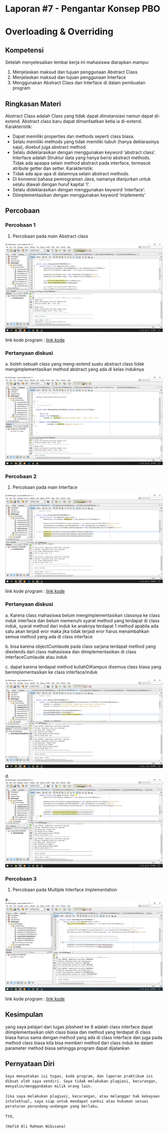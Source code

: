 # Laporan #7 - Pengantar Konsep PBO

# Overloading & Overriding

## Kompetensi

Setelah menyelesaikan lembar kerja ini mahasiswa diarapkan mampu:
1. Menjelaskan maksud dan tujuan penggunaan Abstract Class
2. Menjelaskan maksud dan tujuan penggunaan Interface
3. Menggunakan Abstract Class dan Interface di dalam pembuatan program
  
## Ringkasan Materi

Abstract Class adalah Class yang tidak dapat diinstansiasi namun dapat di-extend.
Abstract class baru dapat dimanfaatkan ketia ia di-extend.
Karakteristik:
- Dapat memiliki properties dan methods seperti class biasa.
- Selalu memiliki methods yang tidak memiliki tubuh (hanya deklarasinya saja),
disebut juga abstract method.
- Selalu dideklarasikan dengan menggunakan keyword ‘abstract class’.
Interface adalah Struktur data yang hanya berisi abstract methods. Tidak ada apaapa selain method abstract pada interface, termasuk atribute getter dan setter.
Karakteristik:
- Tidak ada apa-apa di dalamnya selain abstract methods.
- Di konvensi bahasa pemrograman Java, namanya dianjurkan untuk selalu
diawali dengan huruf kapital ‘I’.
- Selalu dideklarasikan dengan menggunakan keyword ‘interface’.
- Diimplementasikan dengan menggunakan keyword ‘implements’

## Percobaan

### Percobaan 1

1. Percobaan pada main Abstract class

![screenshot](img/main1.jpg)

link kode program : [link kode](../../src/8_Abstract_Class_dan_Interface/Program11941723009Hafid.java)

### Pertanyaan diskusi
a. boleh sebuah class yang meng-extend suatu abstract class tidak mengimplementasikan method abstract yang ada di kelas induknya 

![screenshot](img/a1.jpg)


### Percobaan 2 

1. Percobaan pada main Interface

![screenshot](img/main2.jpg)

link kode program : [link kode](../../src/8_Abstract_Class_dan_Interface/Program21941723009Hafid.java)

### Pertanyaan diskusi

a. Karena class mahasiswa belum mengimplementasikan classnya ke class induk interface dan belum memenuhi syarat method yang terdapat di class induk, syarat method dari induk ke anaknya terdapat 1 method apabila ada satu akan terjadi eror maka jika tidak terjadi eror harus menambahkan semua method yang ada di class interface

b. bisa karena objectCumlaude pada class sarjana terdapat method yang diextends dari class mahasiswa dan diimplementasikan di class interfaceCumlaude atau induk

c. dapat karena terdapat method kuliahDiKampus disemua class biasa yang berimplementasikan ke class interface/induk

![screenshot](img/c2.jpg)

d. ![screenshot](img/maind.jpg)

### Percobaan 3

1. Percobaan pada Multiple Interface Implementation

a. ![screenshot](img/main3.jpg)

link kode program : [link kode](../../src/8_Abstract_Class_dan_Interface/Program21941723009Hafid.java)




## Kesimpulan

yang saya pelajari dari tugas jobsheet ke 8 adalah class interface dapat diimplementasikan oleh class biasa dan method yang terdapat di class biasa harus sama dengan method yang ada di class interface dan juga pada method class biasa kita bisa memberi method dari class induk ke dalam parameter method biasa
sehingga program dapat dijalankan 

## Pernyataan Diri

	Saya menyatakan isi tugas, kode program, dan laporan praktikum ini dibuat oleh saya sendiri. Saya tidak melakukan plagiasi, kecurangan, menyalin/menggandakan milik orang lain.

	Jika saya melakukan plagiasi, kecurangan, atau melanggar hak kekayaan intelektual, saya siap untuk mendapat sanksi atau hukuman sesuai peraturan perundang-undangan yang berlaku.

	Ttd,

	(Hafid Ali Rahman Wibisana)